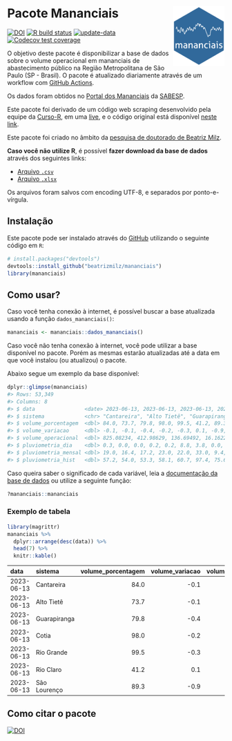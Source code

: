 
<!-- README.md is generated from README.Rmd. Please edit that file -->

# Pacote Mananciais <img src="man/figures/hexlogo.png" align="right" width = "120px"/>

<!-- badges: start -->

[![DOI](https://zenodo.org/badge/DOI/10.5281/zenodo.4733056.svg)](https://doi.org/10.5281/zenodo.4733056)
[![R build
status](https://github.com/beatrizmilz/mananciais/workflows/R-CMD-check/badge.svg)](https://github.com/beatrizmilz/mananciais/actions)
[![update-data](https://github.com/beatrizmilz/mananciais/actions/workflows/2-update_data.yaml/badge.svg)](https://github.com/beatrizmilz/mananciais/actions/workflows/2-update_data.yaml)
[![Codecov test
coverage](https://codecov.io/gh/beatrizmilz/mananciais/branch/master/graph/badge.svg)](https://codecov.io/gh/beatrizmilz/mananciais?branch=master)
<!-- badges: end -->

O objetivo deste pacote é disponibilizar a base de dados sobre o volume
operacional em mananciais de abastecimento público na Região
Metropolitana de São Paulo (SP - Brasil). O pacote é atualizado
diariamente através de um workflow com [GitHub
Actions](https://github.com/beatrizmilz/mananciais/actions).

Os dados foram obtidos no [Portal dos
Mananciais](http://mananciais.sabesp.com.br/Situacao) da
[SABESP](http://site.sabesp.com.br/site/Default.aspx).

Este pacote foi derivado de um código web scraping desenvolvido pela
equipe da [Curso-R](https://www.curso-r.com/), em uma
[live](https://youtu.be/jvZIxrMmOcQ), e o código original está
disponível [neste
link](https://github.com/curso-r/lives/blob/master/drafts/20200730_scraper_sabesp.R).

Este pacote foi criado no âmbito da [pesquisa de doutorado de Beatriz
Milz](https://beatrizmilz.github.io/tese/).

**Caso você não utilize R**, é possível **fazer download da base de
dados** através dos seguintes links:

- [Arquivo
  `.csv`](https://github.com/beatrizmilz/mananciais/raw/master/inst/extdata/mananciais.csv)
- [Arquivo
  `.xlsx`](https://github.com/beatrizmilz/mananciais/blob/master/inst/extdata/mananciais.xlsx?raw=true)

Os arquivos foram salvos com encoding UTF-8, e separados por
ponto-e-vírgula.

## Instalação

Este pacote pode ser instalado através do [GitHub](https://github.com/)
utilizando o seguinte código em `R`:

``` r
# install.packages("devtools")
devtools::install_github("beatrizmilz/mananciais")
library(mananciais)
```

## Como usar?

Caso você tenha conexão à internet, é possível buscar a base atualizada
usando a função `dados_mananciais()`:

``` r
mananciais <- mananciais::dados_mananciais() 
```

Caso você não tenha conexão à internet, você pode utilizar a base
disponível no pacote. Porém as mesmas estarão atualizadas até a data em
que você instalou (ou atualizou) o pacote.

Abaixo segue um exemplo da base disponível:

``` r
dplyr::glimpse(mananciais)
#> Rows: 53,349
#> Columns: 8
#> $ data                <date> 2023-06-13, 2023-06-13, 2023-06-13, 2023-06-13, 2…
#> $ sistema             <chr> "Cantareira", "Alto Tietê", "Guarapiranga", "Cotia…
#> $ volume_porcentagem  <dbl> 84.0, 73.7, 79.8, 98.0, 99.5, 41.2, 89.3, 84.1, 73…
#> $ volume_variacao     <dbl> -0.1, -0.1, -0.4, -0.2, -0.3, 0.1, -0.9, -0.1, -0.…
#> $ volume_operacional  <dbl> 825.08234, 412.98629, 136.69492, 16.16227, 111.610…
#> $ pluviometria_dia    <dbl> 0.3, 0.0, 0.0, 0.2, 0.2, 8.8, 3.8, 0.0, 0.1, 0.0, …
#> $ pluviometria_mensal <dbl> 19.0, 16.4, 17.2, 23.0, 22.0, 33.0, 9.4, 18.7, 16.…
#> $ pluviometria_hist   <dbl> 57.2, 54.0, 53.3, 58.1, 60.7, 97.4, 75.6, 57.2, 54…
```

Caso queira saber o significado de cada variável, leia a [documentação
da base de
dados](https://beatrizmilz.github.io/mananciais/reference/mananciais.html)
ou utilize a seguinte função:

``` r
?mananciais::mananciais
```

### Exemplo de tabela

``` r
library(magrittr)
mananciais %>% 
  dplyr::arrange(desc(data)) %>% 
  head(7) %>%
  knitr::kable()
```

| data       | sistema      | volume_porcentagem | volume_variacao | volume_operacional | pluviometria_dia | pluviometria_mensal | pluviometria_hist |
|:-----------|:-------------|-------------------:|----------------:|-------------------:|-----------------:|--------------------:|------------------:|
| 2023-06-13 | Cantareira   |               84.0 |            -0.1 |          825.08234 |              0.3 |                19.0 |              57.2 |
| 2023-06-13 | Alto Tietê   |               73.7 |            -0.1 |          412.98629 |              0.0 |                16.4 |              54.0 |
| 2023-06-13 | Guarapiranga |               79.8 |            -0.4 |          136.69492 |              0.0 |                17.2 |              53.3 |
| 2023-06-13 | Cotia        |               98.0 |            -0.2 |           16.16227 |              0.2 |                23.0 |              58.1 |
| 2023-06-13 | Rio Grande   |               99.5 |            -0.3 |          111.61083 |              0.2 |                22.0 |              60.7 |
| 2023-06-13 | Rio Claro    |               41.2 |             0.1 |            5.63688 |              8.8 |                33.0 |              97.4 |
| 2023-06-13 | São Lourenço |               89.3 |            -0.9 |           79.33544 |              3.8 |                 9.4 |              75.6 |

## Como citar o pacote

[![DOI](https://zenodo.org/badge/DOI/10.5281/zenodo.4733056.svg)](https://doi.org/10.5281/zenodo.4733056)
